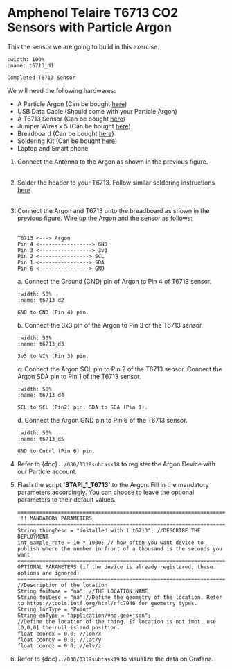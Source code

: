 # Amphenol Telaire T6713 CO2 Sensors with Particle Argon

This the sensor we are going to build in this exercise.

```{figure} /_static/0203task03/t6713_d1.png
:width: 100%
:name: t6713_d1

Completed T6713 Sensor
```

We will need the following hardwares:
- A Particle Argon (Can be bought [here](https://store.particle.io/products/argon))
- USB Data Cable (Should come with your Particle Argon)
- A T6713 Sensor (Can be bought [here](https://www.digikey.com/en/products/detail/amphenol-advanced-sensors/T6713/5027891))
- Jumper Wires x 5 (Can be bought [here](https://www.adafruit.com/product/1956))
- Breadboard (Can be bought [here](https://www.amazon.com/dp/B07DL13RZH/ref=redir_mobile_desktop?_encoding=UTF8&aaxitk=Ha8lI6PHb2sFCtkeyNViLQ&hsa_cr_id=4991273630901&pd_rd_plhdr=t&pd_rd_r=e429b428-9c18-43cc-bdb2-24937613797e&pd_rd_w=SmgRr&pd_rd_wg=zw5Ku&ref_=sbx_be_s_sparkle_mcd_asin_0_img))
- Soldering Kit (Can be bought [here](https://www.amazon.com/Soldering-Iron-Kit-Temperature-Desoldering/dp/B073VDX4B7/ref=sr_1_1_sspa?crid=3TI8MUBYG9QXZ&dchild=1&keywords=soldering+kit&qid=1615313665&s=industrial&sprefix=soldering%2Cindustrial%2C166&sr=1-1-spons&psc=1&smid=A1XLBTH0MIQMMO&spLa=ZW5jcnlwdGVkUXVhbGlmaWVyPUFHUTdTSUtLUkdESUQmZW5jcnlwdGVkSWQ9QTAzODE3MjcyS0REVDQ5U1JLSVk4JmVuY3J5cHRlZEFkSWQ9QTAxMjYzMDYxOTk2N0ZMSjdVUVI2JndpZGdldE5hbWU9c3BfYXRmJmFjdGlvbj1jbGlja1JlZGlyZWN0JmRvTm90TG9nQ2xpY2s9dHJ1ZQ==))
- Laptop and Smart phone

1. Connect the Antenna to the Argon as shown in the previous figure.
</Br><Br/>

2. Solder the header to your T6713. Follow similar soldering instructions [here](https://learn.adafruit.com/adafruit-sht31-d-temperature-and-humidity-sensor-breakout/assembly).
</Br><Br/>

3. Connect the Argon and T6713 onto the breadboard as shown in the previous figure. Wire up the Argon and the sensor as follows:
    </Br><Br/>
    ```
    T6713 <---> Argon  
    Pin 4 <-----------------> GND
    Pin 3 <-----------------> 3v3
    Pin 2 <----------------> SCL
    Pin 1 <----------------> SDA
    Pin 6 <----------------> GND
    ```
    a. Connect the Ground (GND) pin of Argon to Pin 4 of T6713 sensor.
    ```{figure} /_static/0203task03/t6713_d2.png
    :width: 50%
    :name: t6713_d2

    GND to GND (Pin 4) pin.
    ```

    b.  Connect the 3x3 pin of the Argon to Pin 3 of the T6713 sensor.
    ```{figure} /_static/0203task03/t6713_d3.png
    :width: 50%
    :name: t6713_d3

    3v3 to VIN (Pin 3) pin.
    ```

    c. Connect the Argon SCL pin to Pin 2 of the T6713 sensor. Connect the Argon SDA pin to Pin 1 of the T6713 sensor.
    ```{figure} /_static/0203task03/t6713_d4.png
    :width: 50%
    :name: t6713_d4

    SCL to SCL (Pin2) pin. SDA to SDA (Pin 1).
    ```

    d. Connect the Argon GND pin to Pin 6 of the T6713 sensor.
    ```{figure} /_static/0203task03/t6713_d5.png
    :width: 50%
    :name: t6713_d5

    GND to Cntrl (Pin 6) pin.
    ```
4. Refer to {doc}`../030/0318subtask18` to register the Argon Device with our Particle account.

5. Flash the script **'STAPI_1_T6713'** to the Argon. Fill in the mandatory parameters accordingly. You can choose to leave the optional parameters to their default values.
    ```
    ===================================================================================================================
    !!! MANDATORY PARAMETERS
    ===================================================================================================================
    String thingDesc = "installed with 1 t6713"; //DESCRIBE THE DEPLOYMENT
    int sample_rate = 10 * 1000; // how often you want device to publish where the number in front of a thousand is the seconds you want
    ===================================================================================================================
    OPTIONAL PARAMETERS (if the device is already registered, these options are ignored)
    ===================================================================================================================
    //Description of the location
    String foiName = "na"; //THE LOCATION NAME
    String foiDesc = "na";//Define the geometry of the location. Refer to https://tools.ietf.org/html/rfc7946 for geometry types.
    String locType = "Point";
    String enType = "application/vnd.geo+json";
    //Define the location of the thing. If location is not impt, use [0,0,0] the null island position.
    float coordx = 0.0; //lon/x
    float coordy = 0.0; //lat/y
    float coordz = 0.0; //elv/z
    ```
6. Refer to  {doc}`../030/0319subtask19` to visualize the data on Grafana.
